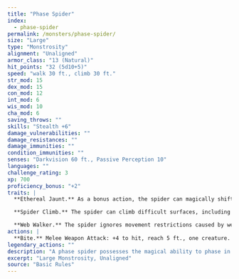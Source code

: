 ```yaml
---
title: "Phase Spider"
index:
  - phase-spider
permalink: /monsters/phase-spider/
size: "Large"
type: "Monstrosity"
alignment: "Unaligned"
armor_class: "13 (Natural)"
hit_points: "32 (5d10+5)"
speed: "walk 30 ft., climb 30 ft."
str_mod: 15
dex_mod: 15
con_mod: 12
int_mod: 6
wis_mod: 10
cha_mod: 6
saving_throws: ""
skills: "Stealth +6"
damage_vulnerabilities: ""
damage_resistances: ""
damage_immunities: ""
condition_immunities: ""
senses: "Darkvision 60 ft., Passive Perception 10"
languages: ""
challenge_rating: 3
xp: 700
proficiency_bonus: "+2"
traits: |
  **Ethereal Jaunt.** As a bonus action, the spider can magically shift from the Material Plane to the Ethereal Plane, or vice versa.

  **Spider Climb.** The spider can climb difficult surfaces, including upside down on ceilings, without needing to make an ability check.

  **Web Walker.** The spider ignores movement restrictions caused by webbing.
actions: |
  **Bite.** Melee Weapon Attack: +4 to hit, reach 5 ft., one creature. Hit: 7 (1d10 + 2) piercing damage, and the target must make a DC 11 Constitution saving throw, taking 18 (4d8) poison damage on a failed save, or half as much damage on a successful one. If the poison damage reduces the target to 0 hit points, the target is stable but poisoned for 1 hour, even after regaining hit points, and is paralyzed while poisoned in this way.  
legendary_actions: ""
description: "A phase spider possesses the magical ability to phase in and out of the Ethereal Plane. It seems to appear out of nowhere and quickly vanishes after attacking. Its movement on the Ethereal Plane before coming back to the Material Plane makes it seem like it can teleport."
excerpt: "Large Monstrosity, Unaligned"
source: "Basic Rules"
---
```

